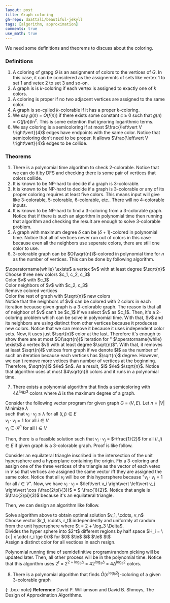 ```yaml
---
layout: post
title: Graph coloring
gh-repo: daattali/beautiful-jekyll
tags: [algorithm, approximation]
comments: true
use_math: true
---
```


We need some definitions and theorems to discuss about the coloring.

### Definitions
1. A coloring of grapg $G$ is an assignment of colors to the vertices of $G$.
In this case, it can be considered as the assignemnts of sets like vertex 1 to set 1 and vetex 2 to set 3 and so-on.
2. A graph is is $k$-coloring if each vertex is assigned to exactly one of $k$ colors.
3. A coloring is proper if no two adjacent vertices are assigned to the same color.
4. A graph is so-called $k$-colorable if it has a proper $k$-coloring.
5. We say $g(n)$ $=$ $\tilde{O}(f(n))$ if there exists some constant $c$ $\ge$ $0$ such that $g(n)$ $=$ $O(f(n))\ln^c$.
This is some extention that ignoring logarithmic terms.
6. We say coloring is a semicoloring if at most $\frac{\left\vert V \right\vert}{4}$ edges have endpoints with the same color.
Notice that semicoloring don't need to be proper.
It allows $\frac{\left\vert V \right\vert}{4}$ edges to be collide.

### Theorems
1. There is a polynomial time algorithm to check 2-colorable.
Notice that we can do it by DFS and checking there is some pair of vertices that colors collide.
2. It is known to be NP-hard to decide if a graph is 3-colorable.
3. It is known to be NP-hard to decide if a graph is 3-colorable or any of its proper coloring requires at least five colors.
This means input will give like 3-colorable, 5-colorable, 6-colorable, etc..
There will no 4-colorable inputs.
4. It is known to be NP-hard to find a 3-coloring from a 3-colorable graph.
Notice that if there is such an algorithm in polynomial time then running that algorithm and checking the result are enough to solve 3-colorable problem.
5. A graph with maximum degree $\delta$ can be $(\delta + 1)$-colored in polynomial time.
Notice that all of vertices never run out of colors in this case because even all the neighbors use seperate colors, there are still one color to use.
6. 3-colorable graph can be $O(\sqrt{n})$-colored in polynomial time for $n$ as the number of vertices.
This can be done by following algorithm.

<div class="alg">
    $\operatorname{while} \exists$ a vertex $v$ with at least degree $\sqrt{n}$<br>
    <div class="alg">
        Choose three new colors $c_1, c_2, c_3$<br>
        Color $v$ with $c_1$<br>
        Color neighbors of $v$ with $c_2, c_3$<br>
        Remove colored vertices
    </div>
    Color the rest of graph with $\sqrt{n}$ new colors
</div>
Notice that the neighbors of $v$ can be colored with 2 colors in each iteration because given graph is a 3-colorable graph.
The reason is that all of neighbor of $v$ can't be $c_1$ if we select $v$ as $c_1$.
Then, it's a 2-coloring problem which can be solve in polynomial time.
With that, $v$ and its neighbors are using distinct from other vertices because it producess new colors.
Notice that we can remove it because it uses independent color sets.
Now, it uses just $\sqrt{n}$ color at the last.
Therefore it's enough to show there are at most $O(\sqrt{n})$ iteration for " $\operatorname{while} \exists$ a vertex $v$ with at least degree $\sqrt{n}$".
With that, it removes at least $\sqrt{n}I$ vetices from graph if we denote $I$ as the number of such an iteration because each vertices has $\sqrt{n}$ degree.
However, we can't remove more vetices than number of vertices at the beginning.
Therefore, $\sqrt{n}I$ $\le$ $n$.
As a result, $I$ $\le$ $\sqrt{n}$.
Notice that algorithm uses at most $4\sqrt{n}$ colors and it runs in a polynomial time.

7. There exists a polynomial algorithm that finds a semicoloring with $4\Delta^{\log_2 3}$ colors where $\Delta$ is the maximum degree of a graph.

Consider the following vector program for given graph $G$ $=$ $(V,E)$.
Let $n$ $=$ $\left\vert V \right\vert$
Minimize $\lambda$<br>
such that
    $v_i \cdot v_j \le \lambda$ for all $(i, j) \in E$<br>
    $v_i \cdot v_i = 1$ for all $i \in V$<br>
    $v_i \in \mathcal{R}^n$ for all $i \in V$<br>

Then, there is a feasible solution such that $v_i \cdot v_j$ $=$ $-\frac{1}{2}$ for all $(i,j) \in E$ if given graph is a 3-colorable graph.
Proof is like follow.

Consider an equilateral triangle inscribed in the intersection of the unit hypersphere and a hyperplane containing the origin.
Fix a 3-coloring and assign one of the three vertices of the triangle as the vector of each vetex in $V$ so that vertices are assigned the same vector iff they are assigned the same color.
Notice that all $v_i$ will be on this hypersphere because "$v_i \cdot v_i = 1$ for all $i \in V$".
Now, we have $v_i \cdot v_j$ $=$ $\left\vert v_i \right\vert \left\vert v_j \right\vert \cos (\frac{2\pi}{3})$ $=$ $-\frac{1}{2}$.
Notice that angle is $\frac{2\pi}{3}$ because it's an equilateral triangle.

Then, we can design an algorithm like follow.
<div class="alg">
    Solve algorithm above to obtain optimal solution $v_1, \cdots, v_n$<br>
    Choose vector $r_1, \cdots, r_t$ independently and uniformly at random from the unit hypersphere where $t = 2 + \log_3 \Delta$.<br>
    Divides the hyper sphere into $2^t$ different regions by half space $H_i = \{x | x \cdot r_i \ge 0\}$ for $0$ $\le$ $i$ $\le$ $t$<br>
    Assign a distinct color for all vectices in each resign.
</div>

Polynomial running time of semidefinitive program/random picking will be updated later.
Then, all other process will be in the polynomial time.
Notice that this algorithm uses $2^t$ $=$ $2^{2 + \log_3 \Delta}$ $=$ $4 2^{\log_3 \Delta}$ $=$ $4 {\Delta}^{\log_3 2}$ colors.


8. There is a polynomial algorithm that finds $\tilde{O}(n^{\log_6 2})$-coloring of a given 3-colorable graph


{: .box-note}
**Reference** David P. Williamson and David B. Shmoys, The Design of Approximation Algorithms.